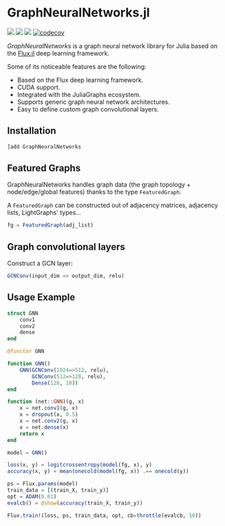 # GraphNeuralNetworks.jl

[![](https://img.shields.io/badge/docs-stable-blue.svg)](https://CarloLucibello.github.io/GraphNeuralNetworks.jl/stable)
[![](https://img.shields.io/badge/docs-dev-blue.svg)](https://CarloLucibello.github.io/GraphNeuralNetworks.jl/dev)
![](https://github.com/CarloLucibello/GraphNeuralNetworks.jl/actions/workflows/ci.yml/badge.svg)
[![codecov](https://codecov.io/gh/CarloLucibello/GraphNeuralNetworks.jl/branch/master/graph/badge.svg)](https://codecov.io/gh/CarloLucibello/GraphNeuralNetworks.jl)

*GraphNeuralNetworks* is a graph neural network library for Julia based on the [Flux.jl](https://github.com/FluxML/Flux.jl) deep learning framework.

Some of its noticeable features are the following:

* Based on the Flux deep learning framework.
* CUDA support.
* Integrated with the JuliaGraphs ecosystem.
* Supports generic graph neural network architectures.
* Easy to define custom graph convolutional layers.

## Installation

```julia
]add GraphNeuralNetworks
```

## Featured Graphs

GraphNeuralNetworks handles graph data (the graph topology + node/edge/global features)
thanks to the type `FeaturedGraph`.

A `FeaturedGraph` can be constructed out of 
adjacency matrices, adjacency lists, LightGraphs' types...

```julia
fg = FeaturedGraph(adj_list)   
```

## Graph convolutional layers

Construct a GCN layer:

```julia
GCNConv(input_dim => output_dim, relu)
```

## Usage Example

```julia
struct GNN
    conv1
    conv2 
    dense
end

@functor GNN

function GNN()
    GNN(GCNConv(1024=>512, relu),
        GCNConv(512=>128, relu), 
        Dense(128, 10))
end

function (net::GNN)(g, x)
    x = net.conv1(g, x)
    x = dropout(x, 0.5)
    x = net.conv2(g, x)
    x = net.dense(x)
    return x
end

model = GNN()

loss(x, y) = logitcrossentropy(model(fg, x), y)
accuracy(x, y) = mean(onecold(model(fg, x)) .== onecold(y))

ps = Flux.params(model)
train_data = [(train_X, train_y)]
opt = ADAM(0.01)
evalcb() = @show(accuracy(train_X, train_y))

Flux.train!(loss, ps, train_data, opt, cb=throttle(evalcb, 10))
```

